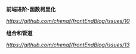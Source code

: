 **前端进阶-函数柯里化**

*https://github.com/chenqf/frontEndBlog/issues/10*



**组合和管道**

*https://github.com/chenqf/frontEndBlog/issues/13*


